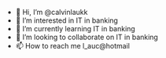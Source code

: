 - 👋 Hi, I’m @calvinlaukk
- 👀 I’m interested in IT in banking 
- 🌱 I’m currently learning IT in banking
- 💞️ I’m looking to collaborate on IT in banking
- 📫 How to reach me l_auc@hotmail

<!---
calvinlaukk/calvinlaukk is a ✨ special ✨ repository because its `README.md` (this file) appears on your GitHub profile.
You can click the Preview link to take a look at your changes.
--->
